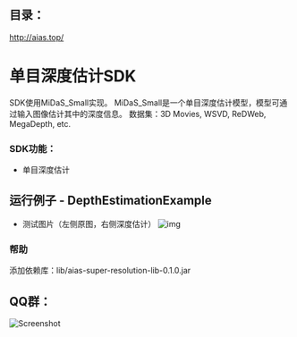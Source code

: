 ## 目录：
http://aias.top/


# 单目深度估计SDK
SDK使用MiDaS_Small实现。
MiDaS_Small是一个单目深度估计模型，模型可通过输入图像估计其中的深度信息。
数据集：3D Movies, WSVD, ReDWeb, MegaDepth, etc.           
                
### SDK功能：
-  单目深度估计

## 运行例子 - DepthEstimationExample
- 测试图片（左侧原图，右侧深度估计）
![img](https://djl-model.oss-cn-hongkong.aliyuncs.com/AIAS/depth_estimation_sdk/depth.png)

### 帮助 
添加依赖库：lib/aias-super-resolution-lib-0.1.0.jar

## QQ群：
![Screenshot](https://djl-model.oss-cn-hongkong.aliyuncs.com/AIAS/OCR/OCR_QQ.png)
